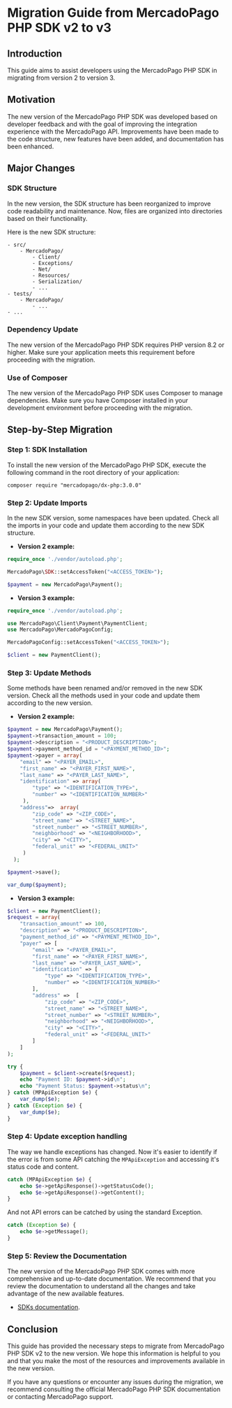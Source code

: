 # Migration Guide from MercadoPago PHP SDK v2 to v3

## Introduction
This guide aims to assist developers using the MercadoPago PHP SDK in migrating from version 2 to version 3.

## Motivation
The new version of the MercadoPago PHP SDK was developed based on developer feedback and with the goal of improving the integration experience with the MercadoPago API. Improvements have been made to the code structure, new features have been added, and documentation has been enhanced.

## Major Changes

### SDK Structure
In the new version, the SDK structure has been reorganized to improve code readability and maintenance. Now, files are organized into directories based on their functionality.

Here is the new SDK structure:

```
- src/
    - MercadoPago/
        - Client/
        - Exceptions/
        - Net/
        - Resources/
        - Serialization/
        - ...
- tests/
    - MercadoPago/
        - ...
- ...
```

### Dependency Update
The new version of the MercadoPago PHP SDK requires PHP version 8.2 or higher. Make sure your application meets this requirement before proceeding with the migration.

### Use of Composer
The new version of the MercadoPago PHP SDK uses Composer to manage dependencies. Make sure you have Composer installed in your development environment before proceeding with the migration.

## Step-by-Step Migration

### Step 1: SDK Installation
To install the new version of the MercadoPago PHP SDK, execute the following command in the root directory of your application:

```
composer require "mercadopago/dx-php:3.0.0"
```

### Step 2: Update Imports
In the new SDK version, some namespaces have been updated. Check all the imports in your code and update them according to the new SDK structure.

- **Version 2 example:**
```php
require_once './vendor/autoload.php';

MercadoPago\SDK::setAccessToken("<ACCESS_TOKEN>");

$payment = new MercadoPago\Payment();
```

- **Version 3 example:**
```php
require_once './vendor/autoload.php';

use MercadoPago\Client\Payment\PaymentClient;
use MercadoPago\MercadoPagoConfig;

MercadoPagoConfig::setAccessToken("<ACCESS_TOKEN>");

$client = new PaymentClient();
```

### Step 3: Update Methods
Some methods have been renamed and/or removed in the new SDK version. Check all the methods used in your code and update them according to the new version.

- **Version 2 example:**
```php
$payment = new MercadoPago\Payment();
$payment->transaction_amount = 100;
$payment->description = "<PRODUCT_DESCRIPTION>";
$payment->payment_method_id = "<PAYMENT_METHOD_ID>";
$payment->payer = array(
    "email" => "<PAYER_EMAIL>",
    "first_name" => "<PAYER_FIRST_NAME>",
    "last_name" => "<PAYER_LAST_NAME>",
    "identification" => array(
        "type" => "<IDENTIFICATION_TYPE>",
        "number" => "<IDENTIFICATION_NUMBER>"
     ),
    "address"=>  array(
        "zip_code" => "<ZIP_CODE>",
        "street_name" => "<STREET_NAME>",
        "street_number" => "<STREET_NUMBER>",
        "neighborhood" => "<NEIGHBORHOOD>",
        "city" => "<CITY>",
        "federal_unit" => "<FEDERAL_UNIT>"
     )
  );

$payment->save();

var_dump($payment);
```

- **Version 3 example:**
```php
$client = new PaymentClient();
$request = array(
    "transaction_amount" => 100,
    "description" => "<PRODUCT_DESCRIPTION>",
    "payment_method_id" => "<PAYMENT_METHOD_ID>",
    "payer" => [
        "email" => "<PAYER_EMAIL>",
        "first_name" => "<PAYER_FIRST_NAME>",
        "last_name" => "<PAYER_LAST_NAME>",
        "identification" => [
            "type" => "<IDENTIFICATION_TYPE>",
            "number" => "<IDENTIFICATION_NUMBER>"
        ],
        "address" =>  [
            "zip_code" => "<ZIP_CODE>",
            "street_name" => "<STREET_NAME>",
            "street_number" => "<STREET_NUMBER>",
            "neighborhood" => "<NEIGHBORHOOD>",
            "city" => "<CITY>",
            "federal_unit" => "<FEDERAL_UNIT>"
        ]
    ]
);

try {
    $payment = $client->create($request);
    echo "Payment ID: $payment->id\n";
    echo "Payment Status: $payment->status\n";
} catch (MPApiException $e) {
    var_dump($e);
} catch (Exception $e) {
    var_dump($e);
}
```

### Step 4: Update exception handling
The way we handle exceptions has changed. Now it's easier to identify if the error is from some API catching the `MPApiException` and accessing it's status code and content.

```php
catch (MPApiException $e) {
    echo $e->getApiResponse()->getStatusCode();
    echo $e->getApiResponse()->getContent();
}
```

And not API errors can be catched by using the standard Exception.

```php
catch (Exception $e) {
    echo $e->getMessage();
}
```

### Step 5: Review the Documentation
The new version of the MercadoPago PHP SDK comes with more comprehensive and up-to-date documentation. We recommend that you review the documentation to understand all the changes and take advantage of the new available features.

- [SDKs documentation](https://www.mercadopago.com/developers/en/docs/sdks-library/server-side).

## Conclusion
This guide has provided the necessary steps to migrate from MercadoPago PHP SDK v2 to the new version. We hope this information is helpful to you and that you make the most of the resources and improvements available in the new version.

If you have any questions or encounter any issues during the migration, we recommend consulting the official MercadoPago PHP SDK documentation or contacting MercadoPago support.
